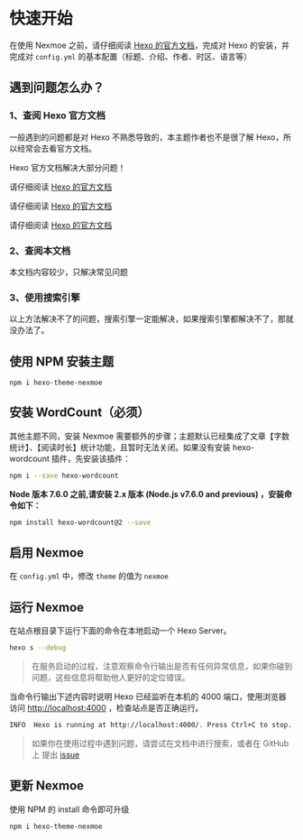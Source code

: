# 快速开始

在使用 Nexmoe 之前，请仔细阅读 [Hexo 的官方文档](https://hexo.io/zh-cn/docs/)，完成对 Hexo 的安装，并完成对 `config.yml` 的基本配置（标题、介绍、作者、时区、语言等）

## 遇到问题怎么办？

### 1、查阅 Hexo 官方文档

一般遇到的问题都是对 Hexo 不熟悉导致的，本主题作者也不是很了解 Hexo，所以经常会去看官方文档。

Hexo 官方文档解决大部分问题！

请仔细阅读 [Hexo 的官方文档](https://hexo.io/zh-cn/docs/)

请仔细阅读 [Hexo 的官方文档](https://hexo.io/zh-cn/docs/)

请仔细阅读 [Hexo 的官方文档](https://hexo.io/zh-cn/docs/)

### 2、查阅本文档

本文档内容较少，只解决常见问题

### 3、使用搜索引擎

以上方法解决不了的问题，搜索引擎一定能解决，如果搜索引擎都解决不了，那就没办法了。



## 使用 NPM 安装主题

```
npm i hexo-theme-nexmoe
```

## 安装 WordCount（必须）

其他主题不同，安装 Nexmoe 需要额外的步骤；主题默认已经集成了文章【字数统计】、【阅读时长】统计功能，且暂时无法关闭。如果没有安装 hexo-wordcount 插件，先安装该插件：

```bash
npm i --save hexo-wordcount
```

**Node 版本 7.6.0 之前,请安装 2.x 版本 \(Node.js v7.6.0 and previous\) ，安装命令如下：**

```bash
npm install hexo-wordcount@2 --save
```

## 启用 Nexmoe

在 `config.yml` 中，修改 `theme` 的值为 `nexmoe`

## 运行 Nexmoe

在站点根目录下运行下面的命令在本地启动一个 Hexo Server。

```bash
hexo s --debug
```

> 在服务启动的过程，注意观察命令行输出是否有任何异常信息，如果你碰到问题，这些信息将帮助他人更好的定位错误。

当命令行输出下述内容时说明 Hexo 已经监听在本机的 4000 端口，使用浏览器访问 [http://localhost:4000](http://localhost:4000) ，检查站点是否正确运行。

```bash
INFO  Hexo is running at http://localhost:4000/. Press Ctrl+C to stop.
```

> 如果你在使用过程中遇到问题，请尝试在文档中进行搜索，或者在 GitHub 上 提出 [issue](https://github.com/nexmoe/hexo-theme-nexmoe/issues/new)

## 更新 Nexmoe

使用 NPM 的 install 命令即可升级

```
npm i hexo-theme-nexmoe
```

